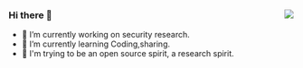 ### Hi there 👋 <img align="right" src="https://github-readme-stats.vercel.app/api?username=Hutt0n0+&show_icons=true">

<!--
**Hutt0n0/Hutt0n0** is a ✨ _special_ ✨ repository because its `README.md` (this file) appears on your GitHub profile.

Here are some ideas to get you started:

-->
- 🔭 I’m currently working on security research.
- 🌱 I’m currently learning Coding,sharing.                          
- 👯 I'm trying to be an open source spirit, a research spirit.



